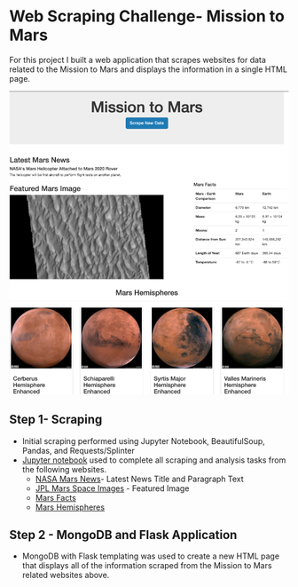  # Web Scraping Challenge- Mission to Mars
For this project I built a web application that scrapes websites for data related to the Mission to Mars and displays the information in a single HTML page.    

![Mission_to_Mars_Screenshot](/Mission_to_Mars_Screenshot.png)  


## Step 1- Scraping
- Initial scraping performed using Jupyter Notebook, BeautifulSoup, Pandas, and Requests/Splinter
- [Jupyter notebook](/Missions_to_Mars/Mission_to_Mars-Starter.ipynb) used to complete all scraping and analysis tasks from the following websites.
  - [NASA Mars News](https://redplanetscience.com/)- Latest News Title and Paragraph Text 
  - [JPL Mars Space Images](https://spaceimages-mars.com/) - Featured Image
  - [Mars Facts](https://galaxyfacts-mars.com/)
  - [Mars Hemispheres](https://marshemispheres.com/)

## Step 2 - MongoDB and Flask Application
 - MongoDB with Flask templating was used to create a new HTML page that displays all of the information scraped from the Mission to Mars related websites above.
